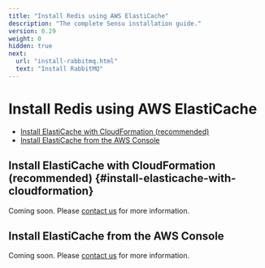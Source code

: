 ```yaml
---
title: "Install Redis using AWS ElastiCache"
description: "The complete Sensu installation guide."
version: 0.29
weight: 0
hidden: true
next:
  url: "install-rabbitmq.html"
  text: "Install RabbitMQ"
---
```


# Install Redis using AWS ElastiCache

- [Install ElastiCache with CloudFormation (recommended)](#install-elasticache-with-cloudformation)
- [Install ElastiCache from the AWS Console](#install-elasticache-from-the-aws-console)

## Install ElastiCache with CloudFormation (recommended) {#install-elasticache-with-cloudformation}

Coming soon. Please [contact us][1] for more information.

## Install ElastiCache from the AWS Console

Coming soon. Please [contact us][1] for more information.

[1]:  https://sensuapp.org/contact
